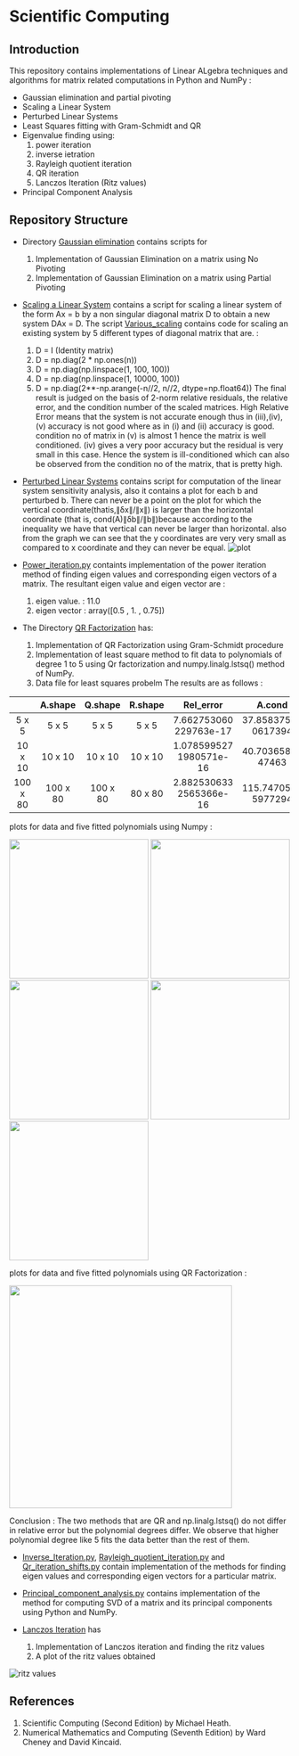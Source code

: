 # Scientific Computing 

## Introduction
This repository contains implementations of Linear ALgebra techniques and algorithms for matrix related computations in Python and NumPy : 
* Gaussian elimination and partial pivoting 
* Scaling a Linear System
* Perturbed Linear Systems 
* Least Squares fitting with Gram-Schmidt and QR
* Eigenvalue finding using:
  1. power iteration
  2. inverse ietration
  3. Rayleigh quotient iteration
  4. QR iteration
  5. Lanczos Iteration (Ritz values)
* Principal Component Analysis


## Repository Structure 
* Directory [Gaussian elimination](https://github.com/pankhuri22/Scientific-Computing-/tree/master/Gaussian%20elimination) contains scripts for
  1. Implementation of Gaussian Elimination on a matrix using No Pivoting
  2. Implementation of Gaussian Elimination on a matrix using Partial Pivoting
* [Scaling a Linear System](https://github.com/pankhuri22/Scientific-Computing-/tree/master/Scaling%20a%20Linear%20System) contains a script for scaling a linear system of the form Ax = b by a non singular diagonal matrix D to obtain a new system DAx = D. The script [Various_scaling](https://github.com/pankhuri22/Scientific-Computing-/blob/master/Scaling%20a%20Linear%20System/Various_scaling.py) contains code for scaling an existing system by 5 different types of diagonal matrix that are. : 
  1. D = I (Identity matrix)
  2. D = np.diag(2 * np.ones(n))
  3. D = np.diag(np.linspace(1, 100, 100))
  4. D = np.diag(np.linspace(1, 10000, 100))
  5. D = np.diag(2**-np.arange(-n//2, n//2, dtype=np.float64))
The final result is judged on the basis of 2-norm relative residuals, the relative error, and the condition number of the scaled matrices. High Relative Error means that the system is not accurate enough thus in (iii),(iv),(v) accuracy is not good where as in (i) and (ii) accuracy is good. condition no of matrix in (v) is almost 1 hence the matrix is well conditioned.
(iv) gives a very poor accuracy but the residual is very small in this case. Hence the system is ill-conditioned which can also be observed from the condition no of the matrix, that is pretty high.

* [Perturbed Linear Systems](https://github.com/pankhuri22/Scientific-Computing-/tree/master/Perturbed%20Linear%20Systems) 
contains script for computation of the linear system sensitivity analysis, also it contains a plot for each b and perturbed b.
There can never be a point on the plot for which the vertical coordinate(thatis,∥δx∥/∥x∥) is larger than the horizontal coordinate (that is, cond(A)∥δb∥/∥b∥)because according to the inequality we have that vertical can never be larger than horizontal. also from the graph we can see that the y coordinates are very very small as compared to x coordinate and they can never be equal.
![plot](https://github.com/pankhuri22/Scientific-Computing-/blob/master/Perturbed%20Linear%20Systems/plot.png)

* [Power_iteration.py](https://github.com/pankhuri22/Scientific-Computing-/blob/master/Power_iteration.py) containts implementation of the power iteration method of finding eigen values and corresponding eigen vectors of a matrix. The resultant eigen value and eigen vector are : 
  1. eigen value. : 11.0
  2. eigen vector : array([0.5 , 1. , 0.75])

* The Directory [QR Factorization](https://github.com/pankhuri22/Scientific-Computing-/tree/master/QR%20Factorization) has: 
  1. Implementation of QR Factorization using Gram-Schmidt procedure
  2. Implementation of least square method to fit data to polynomials of degree 1 to 5 using Qr factorization and numpy.linalg.lstsq() method of NumPy.
  3. Data file for least squares probelm 
The results are as follows : 
  
|          |  A.shape |  Q.shape | R.shape |        Rel_error        |        A.cond       |        Q.cond       |        R.cond       |
|:--------:|:--------:|:--------:|:-------:|:-----------------------:|:-------------------:|:-------------------:|:-------------------:|
|   5 x 5  |   5 x 5  |   5 x 5  |  5 x 5  |  7.662753060 229763e-17 | 37.85837544 0617394 | 1.00000000 00000007 |  37.85837544 061737 |
|  10 x 10 |  10 x 10 |  10 x 10 | 10 x 10 | 1.078599527 1980571e-16 |  40.70365863 47463  | 1.00000000 00000022 | 40.70365863 4746354 |
| 100 x 80 | 100 x 80 | 100 x 80 | 80 x 80 | 2.882530633 2565366e-16 | 115.7470511 5977294 | 1.00000000 00000318 | 115.7470511 5977348 |


plots for data and five fitted polynomials using Numpy :

<img src="https://github.com/pankhuri22/Scientific-Computing-/blob/master/QR%20Factorization/degree1.png" width="250"/> <img src="https://github.com/pankhuri22/Scientific-Computing-/blob/master/QR%20Factorization/degree2.png" width="250"/> <img src="https://github.com/pankhuri22/Scientific-Computing-/blob/master/QR%20Factorization/degree3.png" width="250"/> <img src="https://github.com/pankhuri22/Scientific-Computing-/blob/master/QR%20Factorization/degree4.png" width="250"/> <img src="https://github.com/pankhuri22/Scientific-Computing-/blob/master/QR%20Factorization/degree5.png" width="250"/> 

plots for data and five fitted polynomials using QR Factorization : 

<img src="https://github.com/pankhuri22/Scientific-Computing-/blob/master/QR%20Factorization/QR.png" width="400"/> 

Conclusion : The two methods that are QR and np.linalg.lstsq() do not differ in relative error but the polynomial degrees differ. We observe that higher polynomial degree like 5 fits the data better than the rest of them.

* [Inverse_Iteration.py](https://github.com/pankhuri22/Scientific-Computing-/blob/master/Inverse_Iteration.py), [Rayleigh_quotient_iteration.py](https://github.com/pankhuri22/Scientific-Computing-/blob/master/Rayleigh_quotient_iteration.py) and [Qr_iteration_shifts.py](https://github.com/pankhuri22/Scientific-Computing-/blob/master/QR_iteration_shifts.py) contain implementation of the methods for finding eigen values and corresponding eigen vectors for a particular matrix. 

* [Principal_component_analysis.py](https://github.com/pankhuri22/Scientific-Computing-/blob/master/Principal_component_analysis.py) contains implementation of the method for computing SVD of a matrix and its principal components using Python and NumPy.

* [Lanczos Iteration](https://github.com/pankhuri22/Scientific-Computing-/tree/master/Lanczos%20Iteration) has 
  1. Implementation of Lanczos iteration and finding the ritz values 
  2. A plot of the ritz values obtained
  
![ritz values](https://github.com/pankhuri22/Scientific-Computing-/blob/master/Lanczos%20Iteration/final%20plot.png)



## References 
1. Scientific Computing (Second Edition) by Michael Heath.
2. Numerical Mathematics and Computing (Seventh Edition) by Ward Cheney and David Kincaid.
